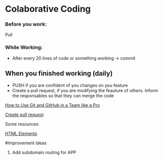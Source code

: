 # Colaborative Coding

### Before you work:

Pull

### While Working:

- After every 20 lines of code or something working -> commit

## When you finished working (daily)

- PUSH if you are confident of you changes on you feature
- Create a pull request, if you are modifying the feauture of others. Inform the responsables so that they can merge the code

[How to Use Git and GitHub in a Team like a Pro](https://www.freecodecamp.org/news/how-to-use-git-and-github-in-a-team-like-a-pro/)

[Create pull request](https://docs.github.com/en/pull-requests/collaborating-with-pull-requests/proposing-changes-to-your-work-with-pull-requests/creating-a-pull-request)

Some resources:

[HTML Elements](https://www.w3schools.com/html/default.asp)

#Improvement ideas

1. Add subdomain routing for APP
